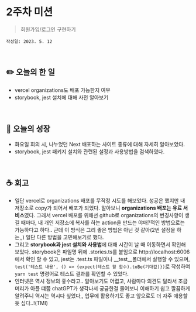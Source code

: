 # 2주차 미션
> 회원가입/로그인 구현하기

`작성일: 2023. 5. 12`

<br>

## **✏️ 오늘의 한 일**

- vercel organizations도 배포 가능한지 여부
- storybook, jest 설치에 대해 사전 알아보기

<br>

## **🌈 오늘의 성장**

- 화요일 회의 시, 나누었던 Next 배포하는 사이트 종류에 대해 자세히 알아보았다.
- storybook, jest 패키지 설치와 관련된 설정과 사용방법을 검색하였다.

<br>

## **☕️ 회고**

- 일단 vercel로 organizations 배포를 무작정 시도를 해보았다. 성공은 했지만 내 저장소로 copy가 되어서 배포가 되었다. 알아보니 **organizations 배포는 유료 서비스**였다. 그래서 vercel 배포를 위해선 github로 organizations의 변경사항이 생길 때마다, 내 개인 저장소에 복사를 하는 action을 만드는 야매?적인 방법으로는 가능하다고 하다.. 근데 이 방식은 그리 좋은 방법은 아닌 것 같아(2번 설정을 하는,,) 일단 다른 방법을 고민해보기로 했다.
- 그리고 **storybook과 jest 설치와 사용법**에 대해 시간이 날 때 이동하면서 확인해 보았다. storybook은 파일명 뒤에 .stories.ts를 붙임으로 http://localhost:6006 에서 확인 할 수 있고, jest는 .test.ts 파일이나 __test__폴더에서 실행할 수 있으며, `test('테스트 내용', () => {expect(테스트 할 함수).toBe(기대값)})`로 작성하여 `yarn test` 명령어로 테스트 결과를 확인할 수 있었다.
- 인터넷은 역시 정보의 홍수라고.. 알아보기도 어렵고, 사람마다 의견도 달라서 조금 머리가 아플 떄쯤 chatGPT가 생각나서 궁금한걸 물어보니 이해하기 쉽고 깔끔하게 알려주니 역시는 역시다 싶었다,, 업무에 활용하기도 좋고 앞으로도 더 자주 애용할 듯 싶다..!(TMI)